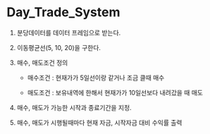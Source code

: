 # Day_Trade_System

1. 분당데이터를 데이터 프레임으로 받는다.

2. 이동평균선(5, 10, 20)을 구한다.

3. 매수, 매도조건 정의

   - 매수조건 : 현재가가 5일선이랑 같거나 조금 클때 매수

   - 매도조건 : 보유내역에 한해서 현재가가 10일선보다 내려갔을 때 매도

4. 매수, 매도가 가능한 시작과 종료기간을 지정.

5. 매수, 매도가 시행될때마다 현재 자금, 시작자금 대비 수익률 출력

